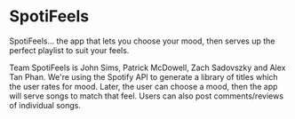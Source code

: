 # SpotiFeels

SpotiFeels... the app that lets you choose your mood, then serves up the perfect playlist to suit your feels.

Team SpotiFeels is John Sims, Patrick McDowell, Zach Sadovszky and Alex Tan Phan.  We're using the Spotify API to generate a library of titles which the user rates for mood.  Later, the user can choose a mood, then the app will serve songs to match that feel.  Users can also post comments/reviews of individual songs.